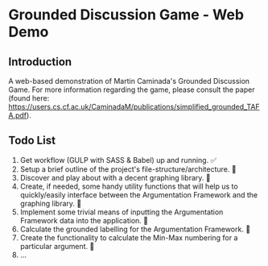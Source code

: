 # Grounded Discussion Game - Web Demo
## Introduction
A web-based demonstration of Martin Caminada's Grounded Discussion Game. For more information regarding the game, please consult the paper (found here: https://users.cs.cf.ac.uk/CaminadaM/publications/simplified_grounded_TAFA.pdf).

## Todo List
1. Get workflow (GULP with SASS & Babel) up and running. :white_check_mark:
2. Setup a brief outline of the project's file-structure/architecture. :red_circle:
3. Discover and play about with a decent graphing library. :red_circle:
4. Create, if needed, some handy utility functions that will help us to quickly/easily interface between the Argumentation Framework and the graphing library. :red_circle:
5. Implement some trivial means of inputting the Argumentation Framework data into the application. :red_circle:
6. Calculate the grounded labelling for the Argumentation Framework. :red_circle:
7. Create the functionality to calculate the Min-Max numbering for a particular argument. :red_circle:
8. ...
